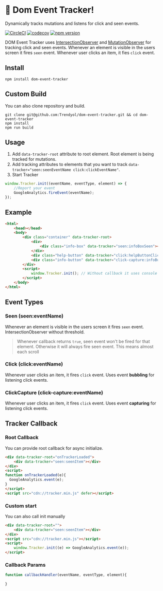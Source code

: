 # 🚀 Dom Event Tracker!
Dynamically tracks mutations and listens for click and seen events.

[![CircleCI](https://circleci.com/gh/Trendyol/dom-event-tracker.svg?style=svg)](https://circleci.com/gh/Trendyol/dom-event-tracker) [![codecov](https://codecov.io/gh/Trendyol/dom-event-tracker/branch/master/graph/badge.svg)](https://codecov.io/gh/Trendyol/dom-event-tracker) [![npm version](https://badge.fury.io/js/dom-event-tracker.svg)](https://www.npmjs.com/package/dom-event-tracker)


DOM Event Tracker uses [IntersectionObserver](https://developer.mozilla.org/en-US/docs/Web/API/Intersection_Observer_API) and [MutationObserver](https://developer.mozilla.org/en-US/docs/Web/API/MutationObserver) for tracking click and seen events.
Whenever an element is visible in the users screen it fires `seen` event. 
Whenever user clicks an item, it fies `click` event.


## Install
```
npm install dom-event-tracker
```

## Custom Build
You can also clone repository and build.

```
git clone git@github.com:Trendyol/dom-event-tracker.git && cd dom-event-tracker
npm install
npm run build
```

## Usage
1. Add `data-tracker-root` attribute to root element. Root element is being tracked for mutations.
2. Add tracking attributes to elements that you want to track `data-tracker="seen:seenEventName click:clickEventName"`. 
3. Start Tracker
```js
window.Tracker.init((eventName, eventType, element) => {
    //Report your event
    GoogleAnalytics.fireEvent(eventName);
});
```

## Example

```html
<html>
    <head></head>
    <body>
        <div class="container" data-tracker-root>
            <div>
                <div class="info-box" data-tracker="seen:infoBoxSeen"></div>
            </div>
            <div class="help-button" data-tracker="click:helpButtonClicked"></div>
            <div class="info-button" data-tracker="click-capture:infoButtonClicked"></div>
        </div>
        <script>
            window.Tracker.init(); // Without callback it uses console for notifying events
        </script>
    </body>
</html>
```


## Event Types
### Seen (seen:eventName)
Whenever an element is visible in the users screen it fires `seen` event. IntersectionObserver without threshold.

> Whenever callback returns `true`, seen event won't be fired for that element. Otherwise it will always fire seen event. This means almost each scroll

### Click (click:eventName)
Whenever user clicks an item, it fires `click` event.
Uses event **bubbling** for listening click events.


### ClickCapture (click-capture:eventName)
Whenever user clicks an item, it fires `click` event.
Uses event **capturing** for listening click events.



## Tracker Callback

### Root Callback
You can provide root callback for async initialize.
```html
<div data-tracker-root="onTrackerLoaded">
    <div data-tracker="seen:seenItem"></div>
</div>
<script>
function onTrackerLoaded(e){
  GoogleAnalytics.event(e);
}
</script>
<script src="cdn://tracker.min.js" defer></script>
```

### Custom start
You can also call init manually
```html
<div data-tracker-root="">
    <div data-tracker="seen:seenItem"></div>
</div>
<script src="cdn://tracker.min.js"></script>
<script>
    window.Tracker.init((e) => GoogleAnalytics.event(e));
</script>
```

### Callback Params
```js
function callbackHandler(eventName, eventType, element){
  
}
```
